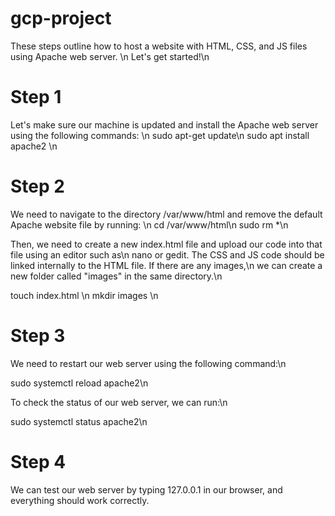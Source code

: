 # gcp-project

These steps outline how to host a website with HTML, CSS, and JS files using Apache web server. \n
Let's get started!\n

# Step 1

Let's make sure our machine is updated and install the Apache web server using the following commands: \n
sudo apt-get update\n 
sudo apt install apache2 \n

# Step 2

We need to navigate to the directory /var/www/html and remove the default Apache website file by running: \n
cd /var/www/html\n
sudo rm *\n

Then, we need to create a new index.html file and upload our code into that file using an editor such as\n nano or gedit. The CSS and JS code should be linked internally to the HTML file. If there are any images,\n we can create a new folder called "images" in the same directory.\n

touch index.html \n
mkdir images  \n

# Step 3

We need to restart our web server using the following command:\n

sudo systemctl reload apache2\n

To check the status of our web server, we can run:\n

sudo systemctl status apache2\n

# Step 4

We can test our web server by typing 127.0.0.1 in our browser, and everything should work correctly.






